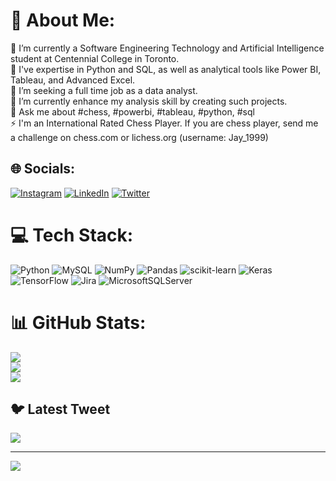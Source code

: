 # 💫 About Me:
🔭 I’m currently a Software Engineering Technology and Artificial Intelligence student at Centennial College in Toronto.<br>👯 I've expertise in Python and SQL, as well as analytical tools like Power BI, Tableau, and Advanced Excel. <br>🤝 I’m seeking a full time job as a data analyst.<br>🌱 I’m currently enhance my analysis skill by creating such projects.  <br>💬 Ask me about #chess, #powerbi, #tableau, #python, #sql <br>⚡ I'm an International Rated Chess Player. If you are chess player, send me a challenge on chess.com or lichess.org (username: Jay_1999)


## 🌐 Socials:
[![Instagram](https://img.shields.io/badge/Instagram-%23E4405F.svg?logo=Instagram&logoColor=white)](https://instagram.com/https://instagram.com/bhadreshwara_) [![LinkedIn](https://img.shields.io/badge/LinkedIn-%230077B5.svg?logo=linkedin&logoColor=white)](https://linkedin.com/in/https://www.linkedin.com/in/bhadreshwara/) [![Twitter](https://img.shields.io/badge/Twitter-%231DA1F2.svg?logo=Twitter&logoColor=white)](https://twitter.com/https://twitter.com/bhadreshwara_) 

# 💻 Tech Stack:
![Python](https://img.shields.io/badge/python-3670A0?style=flat&logo=python&logoColor=ffdd54) ![MySQL](https://img.shields.io/badge/mysql-%2300f.svg?style=flat&logo=mysql&logoColor=white) ![NumPy](https://img.shields.io/badge/numpy-%23013243.svg?style=flat&logo=numpy&logoColor=white) ![Pandas](https://img.shields.io/badge/pandas-%23150458.svg?style=flat&logo=pandas&logoColor=white) ![scikit-learn](https://img.shields.io/badge/scikit--learn-%23F7931E.svg?style=flat&logo=scikit-learn&logoColor=white) ![Keras](https://img.shields.io/badge/Keras-%23D00000.svg?style=flat&logo=Keras&logoColor=white) ![TensorFlow](https://img.shields.io/badge/TensorFlow-%23FF6F00.svg?style=flat&logo=TensorFlow&logoColor=white) ![Jira](https://img.shields.io/badge/jira-%230A0FFF.svg?style=flat&logo=jira&logoColor=white) ![MicrosoftSQLServer](https://img.shields.io/badge/Microsoft%20SQL%20Sever-CC2927?style=flat&logo=microsoft%20sql%20server&logoColor=white)
# 📊 GitHub Stats:
![](https://github-readme-stats.vercel.app/api?username=Bhadreshwara&theme=dark&hide_border=false&include_all_commits=true&count_private=false)<br/>
![](https://github-readme-streak-stats.herokuapp.com/?user=Bhadreshwara&theme=dark&hide_border=false)<br/>
![](https://github-readme-stats.vercel.app/api/top-langs/?username=Bhadreshwara&theme=dark&hide_border=false&include_all_commits=true&count_private=false&layout=compact)

## 🐦 Latest Tweet
<!--[![](https://gtce.itsvg.in/api?username=https://twitter.com/bhadreshwara_)](https://github.com/VishwaGauravIn/github-twitter-card-embed)-->
<a href="https://github.com/VishwaGauravIn/github-twitter-card-embed"><img src="https://gtce.itsvg.in/api?username=bhadreshwara_&theme=github_dark&response=true&border=true&time=true&icon=default"/></a>

---
[![](https://visitcount.itsvg.in/api?id=Bhadreshwara&icon=0&color=1)](https://visitcount.itsvg.in)

